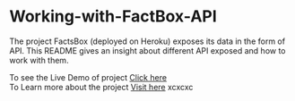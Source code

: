 # Working-with-FactBox-API
The project FactsBox (deployed on Heroku) exposes its data in the form of API. This README gives an insight about different API exposed and how to work with them.

To see the Live Demo of project <a href="https://factsbox.herokuapp.com/" target="_blank">Click here</a> <br>
To Learn more about the project <a href="https://github.com/SumeetKumarBarua/FactsBox-Heroku-Edition" target="_blank">Visit here</a>
xcxcxc
